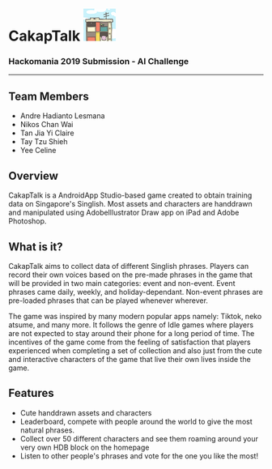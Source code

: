 # CakapTalk ![](app/src/main/res/mipmap-hdpi/logo64.png)

### Hackomania 2019 Submission - AI Challenge
---
## Team Members
* Andre Hadianto Lesmana
* Nikos Chan Wai
* Tan Jia Yi Claire
* Tay Tzu Shieh
* Yee Celine

## Overview
CakapTalk is a AndroidApp Studio-based game created to obtain training data on Singapore's Singlish. Most assets and characters are handdrawn and manipulated using AdobeIllustrator Draw app on iPad and Adobe Photoshop. 

## What is it?
CakapTalk aims to collect data of different Singlish phrases. Players can record their own voices based on the pre-made phrases in the game that will be provided in two main categories: event and non-event. Event phrases came daily, weekly, and holiday-dependant. Non-event phrases are pre-loaded phrases that can be played whenever wherever.

The game was inspired by many modern popular apps namely: Tiktok, neko atsume, and many more. It follows the genre of Idle games where players are not expected to stay around their phone for a long period of time. The incentives of the game come from the feeling of satisfaction that players experienced when completing a set of collection and also just from the cute and interactive characters of the game that live their own lives inside the game.

## Features
* Cute handdrawn assets and characters
* Leaderboard, compete with people around the world to give the most natural phrases.
* Collect over 50 different characters and see them roaming around your very own HDB block on the homepage
* Listen to other people's phrases and vote for the one you like the most!
